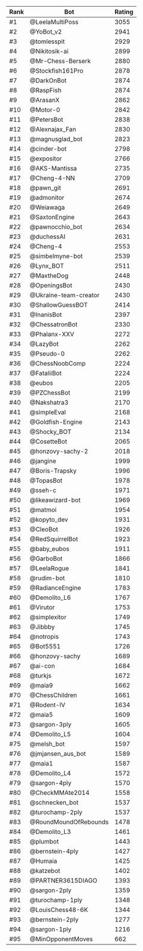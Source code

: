 Rank|Bot|Rating
---|---|---
#1|@LeelaMultiPoss|3055
#2|@YoBot_v2|2941
#3|@tomlesspit|2929
#4|@Nikitosik-ai|2899
#5|@Mr-Chess-Berserk|2880
#6|@Stockfish161Pro|2878
#7|@DarkOnBot|2874
#8|@RaspFish|2874
#9|@ArasanX|2862
#10|@Motor-0|2842
#11|@PetersBot|2838
#12|@Alexnajax_Fan|2830
#13|@magnusglad_bot|2823
#14|@cinder-bot|2798
#15|@expositor|2766
#16|@AKS-Mantissa|2735
#17|@Cheng-4-NN|2709
#18|@pawn_git|2691
#19|@admonitor|2674
#20|@Weiawaga|2649
#21|@SaxtonEngine|2643
#22|@pawnocchio_bot|2634
#23|@duchessAI|2631
#24|@Cheng-4|2553
#25|@simbelmyne-bot|2539
#26|@Lynx_BOT|2511
#27|@MaxtheDog|2448
#28|@OpeningsBot|2430
#29|@Ukraine-team-creator|2430
#30|@ShallowGuessBOT|2414
#31|@InanisBot|2397
#32|@ChessatronBot|2330
#33|@Phalanx-XXV|2272
#34|@LazyBot|2262
#35|@Pseudo-0|2262
#36|@ChessNoobComp|2224
#37|@FataliiBot|2224
#38|@eubos|2205
#39|@PZChessBot|2199
#40|@Nakshatra3|2170
#41|@simpleEval|2168
#42|@Goldfish-Engine|2143
#43|@Shocky_BOT|2134
#44|@CosetteBot|2065
#45|@honzovy-sachy-2|2018
#46|@jangine|1999
#47|@Boris-Trapsky|1996
#48|@TopasBot|1978
#49|@sseh-c|1971
#50|@likeawizard-bot|1969
#51|@matmoi|1954
#52|@kopyto_dev|1931
#53|@CleoBot|1926
#54|@RedSquirrelBot|1923
#55|@baby_eubos|1911
#56|@GarboBot|1866
#57|@LeelaRogue|1841
#58|@rudim-bot|1810
#59|@RadianceEngine|1783
#60|@Demolito_L6|1767
#61|@Virutor|1753
#62|@simplexitor|1749
#63|@Jibbby|1745
#64|@notropis|1743
#65|@Bot5551|1726
#66|@honzovy-sachy|1689
#67|@ai-con|1684
#68|@turkjs|1672
#69|@maia9|1662
#70|@ChessChildren|1661
#71|@Rodent-IV|1634
#72|@maia5|1609
#73|@sargon-3ply|1605
#74|@Demolito_L5|1604
#75|@melsh_bot|1597
#76|@jmjansen_aus_bot|1589
#77|@maia1|1587
#78|@Demolito_L4|1572
#79|@sargon-4ply|1570
#80|@CheckMMAte2014|1558
#81|@schnecken_bot|1537
#82|@turochamp-2ply|1537
#83|@RoundMoundOfRebounds|1478
#84|@Demolito_L3|1461
#85|@plumbot|1443
#86|@bernstein-4ply|1427
#87|@Humaia|1425
#88|@katzebot|1402
#89|@PARTNER3615DIAGO|1393
#90|@sargon-2ply|1359
#91|@turochamp-1ply|1348
#92|@LouisChess48-6K|1344
#93|@bernstein-2ply|1277
#94|@sargon-1ply|1216
#95|@MinOpponentMoves|662
